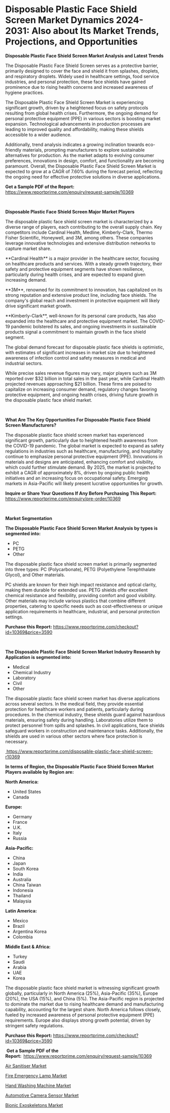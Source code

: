<p><h1>Disposable Plastic Face Shield Screen Market Dynamics 2024-2031: Also about Its Market Trends, Projections, and Opportunities</h1></p><p><strong>Disposable Plastic Face Shield Screen Market Analysis and Latest Trends</strong></p>
<p><p>The Disposable Plastic Face Shield Screen serves as a protective barrier, primarily designed to cover the face and shield it from splashes, droplets, and respiratory droplets. Widely used in healthcare settings, food service industries, and personal protection, these face shields have gained prominence due to rising health concerns and increased awareness of hygiene practices.</p><p>The Disposable Plastic Face Shield Screen Market is experiencing significant growth, driven by a heightened focus on safety protocols resulting from global health crises. Furthermore, the ongoing demand for personal protective equipment (PPE) in various sectors is boosting market expansion. Technological advancements in production processes are leading to improved quality and affordability, making these shields accessible to a wider audience.</p><p>Additionally, trend analysis indicates a growing inclination towards eco-friendly materials, prompting manufacturers to explore sustainable alternatives for production. As the market adapts to evolving consumer preferences, innovations in design, comfort, and functionality are becoming paramount. Overall, the Disposable Plastic Face Shield Screen Market is expected to grow at a CAGR of 7.60% during the forecast period, reflecting the ongoing need for effective protective solutions in diverse applications.</p></p>
<p><strong>Get a Sample PDF of the Report:&nbsp;</strong> <a href="https://www.reportprime.com/enquiry/request-sample/10369?utm_campaign=102&utm_medium=2&utm_source=Github&utm_content=ia&utm_term=16112024&utm_id=disposable-plastic-face-shield-screen">https://www.reportprime.com/enquiry/request-sample/10369</a></p>
<p>&nbsp;</p>
<p><strong>Disposable Plastic Face Shield Screen Major Market Players</strong></p>
<p><p>The disposable plastic face shield screen market is characterized by a diverse range of players, each contributing to the overall supply chain. Key competitors include Cardinal Health, Medline, Kimberly-Clark, Thermo Fisher Scientific, Honeywell, and 3M, among others. These companies leverage innovative technologies and extensive distribution networks to capture market share.</p><p>**Cardinal Health** is a major provider in the healthcare sector, focusing on healthcare products and services. With a steady growth trajectory, their safety and protective equipment segments have shown resilience, particularly during health crises, and are expected to expand given increasing demand.</p><p>**3M**, renowned for its commitment to innovation, has capitalized on its strong reputation and extensive product line, including face shields. The company's global reach and investment in protective equipment will likely drive significant market growth.</p><p>**Kimberly-Clark**, well-known for its personal care products, has also expanded into the healthcare and protective equipment market. The COVID-19 pandemic bolstered its sales, and ongoing investments in sustainable products signal a commitment to maintain growth in the face shield segment.</p><p>The global demand forecast for disposable plastic face shields is optimistic, with estimates of significant increases in market size due to heightened awareness of infection control and safety measures in medical and industrial sectors. </p><p>While precise sales revenue figures may vary, major players such as 3M reported over $32 billion in total sales in the past year, while Cardinal Health projected revenues approaching $21 billion. These firms are poised to capitalize on increasing consumer demand, regulatory changes favoring protective equipment, and ongoing health crises, driving future growth in the disposable plastic face shield market.</p></p>
<p>&nbsp;</p>
<p><strong>What Are The Key Opportunities For Disposable Plastic Face Shield Screen Manufacturers?</strong></p>
<p><p>The disposable plastic face shield screen market has experienced significant growth, particularly due to heightened health awareness from the COVID-19 pandemic. The global market is expected to expand as safety regulations in industries such as healthcare, manufacturing, and hospitality continue to emphasize personal protective equipment (PPE). Innovations in materials and designs are anticipated, enhancing comfort and visibility, which could further stimulate demand. By 2025, the market is projected to exhibit a CAGR of approximately 8%, driven by ongoing public health initiatives and an increasing focus on occupational safety. Emerging markets in Asia-Pacific will likely present lucrative opportunities for growth.</p></p>
<p><strong>Inquire or Share Your Questions If Any Before Purchasing This Report:</strong> <a href="https://www.reportprime.com/enquiry/pre-order/10369?utm_campaign=102&utm_medium=2&utm_source=Github&utm_content=ia&utm_term=16112024&utm_id=disposable-plastic-face-shield-screen">https://www.reportprime.com/enquiry/pre-order/10369</a></p>
<p>&nbsp;</p>
<p><strong>Market Segmentation</strong></p>
<p><strong>The Disposable Plastic Face Shield Screen Market Analysis by types is segmented into:</strong></p>
<p><ul><li>PC</li><li>PETG</li><li>Other</li></ul></p>
<p><p>The disposable plastic face shield screen market is primarily segmented into three types: PC (Polycarbonate), PETG (Polyethylene Terephthalate Glycol), and Other materials. </p><p>PC shields are known for their high impact resistance and optical clarity, making them durable for extended use. PETG shields offer excellent chemical resistance and flexibility, providing comfort and good visibility. Other materials may include various plastics that combine different properties, catering to specific needs such as cost-effectiveness or unique application requirements in healthcare, industrial, and personal protection settings.</p></p>
<p><strong>Purchase this Report:&nbsp;</strong><a href="https://www.reportprime.com/checkout?id=10369&price=3590&utm_campaign=102&utm_medium=2&utm_source=Github&utm_content=ia&utm_term=16112024&utm_id=disposable-plastic-face-shield-screen">https://www.reportprime.com/checkout?id=10369&price=3590</a></p>
<p>&nbsp;</p>
<p><strong>The Disposable Plastic Face Shield Screen Market Industry Research by Application is segmented into:</strong></p>
<p><ul><li>Medical</li><li>Chemical Industry</li><li>Laboratory</li><li>Civil</li><li>Other</li></ul></p>
<p><p>The disposable plastic face shield screen market has diverse applications across several sectors. In the medical field, they provide essential protection for healthcare workers and patients, particularly during procedures. In the chemical industry, these shields guard against hazardous materials, ensuring safety during handling. Laboratories utilize them to protect personnel from spills and splashes. In civil applications, face shields safeguard workers in construction and maintenance tasks. Additionally, the shields are used in various other sectors where face protection is necessary.</p></p>
<p><a href="https://www.reportprime.com/disposable-plastic-face-shield-screen-r10369?utm_campaign=102&utm_medium=2&utm_source=Github&utm_content=ia&utm_term=16112024&utm_id=disposable-plastic-face-shield-screen">&nbsp;https://www.reportprime.com/disposable-plastic-face-shield-screen-r10369</a></p>
<p><strong>In terms of Region, the Disposable Plastic Face Shield Screen Market Players available by Region are:</strong></p>
<p>
    <p> <strong> North America: </strong>
        <ul>
            <li>United States</li>
            <li>Canada</li>
        </ul>
        </p> 
    <p> <strong> Europe: </strong>
        <ul>
            <li>Germany</li>
            <li>France</li>
            <li>U.K.</li>
            <li>Italy</li>
            <li>Russia</li>
        </ul>
        </p> 
    <p> <strong> Asia-Pacific: </strong>
        <ul>
            <li>China</li>
            <li>Japan</li>
            <li>South Korea</li>
            <li>India</li>
            <li>Australia</li>
            <li>China Taiwan</li>
            <li>Indonesia</li>
            <li>Thailand</li>
            <li>Malaysia</li>
        </ul>
        </p> 
    <p> <strong> Latin America: </strong>
        <ul>
            <li>Mexico</li>
            <li>Brazil</li>
            <li>Argentina Korea</li>
            <li>Colombia</li>
        </ul>
        </p> 
    <p> <strong> Middle East & Africa: </strong>
        <ul>
            <li>Turkey</li>
            <li>Saudi</li>
            <li>Arabia</li>
            <li>UAE</li>
            <li>Korea</li>
        </ul>
    </p>
    </p>
<p><p>The disposable plastic face shield market is witnessing significant growth globally, particularly in North America (25%), Asia-Pacific (35%), Europe (20%), the USA (15%), and China (5%). The Asia-Pacific region is projected to dominate the market due to rising healthcare demand and manufacturing capability, accounting for the largest share. North America follows closely, fueled by increased awareness of personal protective equipment (PPE) requirements. Europe also displays strong growth potential, driven by stringent safety regulations.</p></p>
<p><strong>Purchase this Report: </strong><a href="https://www.reportprime.com/checkout?id=10369&price=3590&utm_campaign=102&utm_medium=2&utm_source=Github&utm_content=ia&utm_term=16112024&utm_id=disposable-plastic-face-shield-screen">https://www.reportprime.com/checkout?id=10369&price=3590</a></p>
<p>&nbsp;<strong>Get a Sample PDF of the Report:&nbsp;&nbsp;</strong><a href="https://www.reportprime.com/enquiry/request-sample/10369?utm_campaign=102&utm_medium=2&utm_source=Github&utm_content=ia&utm_term=16112024&utm_id=disposable-plastic-face-shield-screen">https://www.reportprime.com/enquiry/request-sample/10369</a></p>
<p><strong></strong></p>
<p><p><a href="https://www.linkedin.com/pulse/air-sanitiser-market-outlook-forecast-from-2024-2031-hamp-shire-bbnqc?utm_campaign=102&utm_medium=2&utm_source=Github&utm_content=ia&utm_term=16112024&utm_id=disposable-plastic-face-shield-screen">Air Sanitiser Market</a></p><p><a href="https://issuu.com/reportprime-2/docs/fire-emergency-lamp-market-size-203_154a61399cf3cb?utm_campaign=102&utm_medium=2&utm_source=Github&utm_content=ia&utm_term=16112024&utm_id=disposable-plastic-face-shield-screen">Fire Emergency Lamp Market</a></p><p><a href="https://issuu.com/reportprime-2/docs/hand-washing-machine-market-size-20_69023093886d3a?utm_campaign=102&utm_medium=2&utm_source=Github&utm_content=ia&utm_term=16112024&utm_id=disposable-plastic-face-shield-screen">Hand Washing Machine Market</a></p><p><a href="https://www.linkedin.com/pulse/automotive-camera-sensor-market-shifts-strategic-analysis-2024-2031-jaecc?utm_campaign=102&utm_medium=2&utm_source=Github&utm_content=ia&utm_term=16112024&utm_id=disposable-plastic-face-shield-screen">Automotive Camera Sensor Market</a></p><p><a href="https://github.com/NargisHussain75/Market-Research-Report-List-1/blob/main/bionic-exoskeletons-market.md?utm_campaign=102&utm_medium=2&utm_source=Github&utm_content=ia&utm_term=16112024&utm_id=disposable-plastic-face-shield-screen">Bionic Exoskeletons Market</a></p></p>